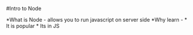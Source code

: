 #Intro to Node

*What is Node - allows you to run javascript on server side
*Why learn - 
    * It is popular
    * Its in JS
    